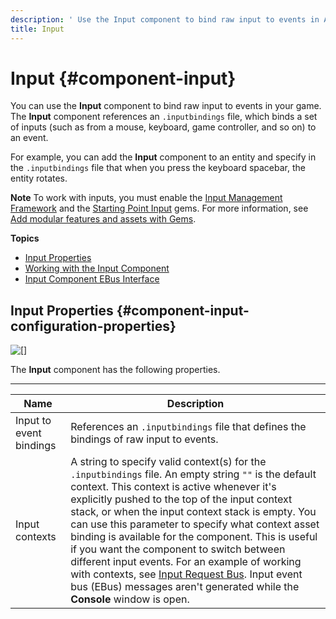 ```yaml
---
description: ' Use the Input component to bind raw input to events in Amazon Lumberyard. '
title: Input
---
```

# Input {#component-input}

You can use the **Input** component to bind raw input to events in your game\. The **Input** component references an `.inputbindings` file, which binds a set of inputs \(such as from a mouse, keyboard, game controller, and so on\) to an event\.

For example, you can add the **Input** component to an entity and specify in the `.inputbindings` file that when you press the keyboard spacebar, the entity rotates\.

**Note**
To work with inputs, you must enable the [Input Management Framework](/docs/userguide/gems/builtin/input.md) and the [Starting Point Input](/docs/userguide/gems/starting-point-input.md) gems\. For more information, see [Add modular features and assets with Gems](/docs/userguide/gems/builtin/s.md)\.

**Topics**
+ [Input Properties](#component-input-configuration-properties)
+ [Working with the Input Component](/docs/userguide/working-with-the-input-component.md)
+ [Input Component EBus Interface](/docs/userguide/components/input-event-bus-interface.md)

## Input Properties {#component-input-configuration-properties}

![\[\]](/images/userguide/component/input-component-properties.png)

The **Input** component has the following properties\.


****

| Name | Description |
| --- | --- |
| Input to event bindings |  References an `.inputbindings` file that defines the bindings of raw input to events\.   |
| Input contexts |  A string to specify valid context\(s\) for the `.inputbindings` file\.  An empty string `""` is the default context\. This context is active whenever it's explicitly pushed to the top of the input context stack, or when the input context stack is empty\.  You can use this parameter to specify what context asset binding is available for the component\. This is useful if you want the component to switch between different input events\. For an example of working with contexts, see [Input Request Bus](/docs/userguide/components/input-event-bus-interface#component-input-request-bus)\.  Input event bus \(EBus\) messages aren't generated while the **Console** window is open\.   |